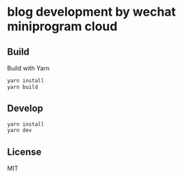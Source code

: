 # blog development by wechat miniprogram cloud

## Build

Build with Yarn

```bash
yarn install
yarn build
```

## Develop

```bash
yarn install
yarn dev
```
## License
MIT
